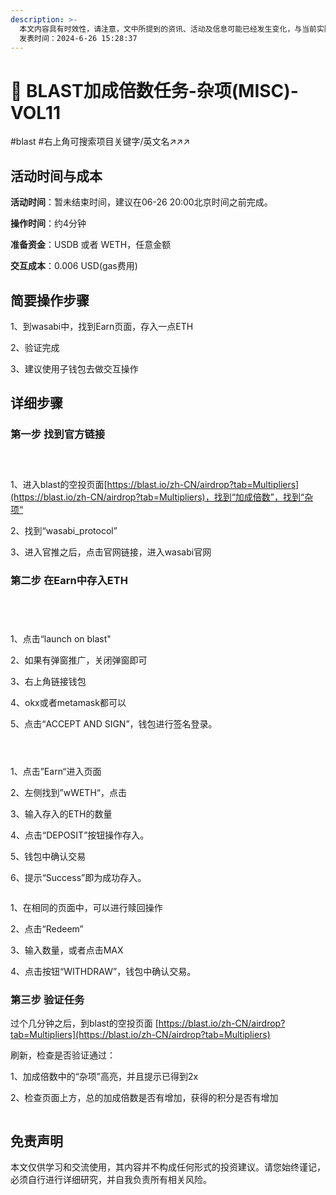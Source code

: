 ```yaml
---
description: >-
  本文内容具有时效性，请注意，文中所提到的资讯、活动及信息可能已经发生变化，与当前实际情况有所不同。我们建议您在做出任何决策之前，始终进行自主研究和验证。
  发表时间：2024-6-26 15:28:37
---
```


# 🤩 BLAST加成倍数任务-杂项(MISC)-VOL11

\#blast #右上角可搜索项目关键字/英文名↗↗↗

## 活动时间与成本 <a href="#huo-dong-shi-jian-yu-cheng-ben" id="huo-dong-shi-jian-yu-cheng-ben"></a>

**活动时间**：暂未结束时间，建议在06-26 20:00北京时间之前完成。

**操作时间**：约4分钟

**准备资金**：USDB 或者 WETH，任意金额

**交互成本**：0.006 USD(gas费用)

## 简要操作步骤 <a href="#jian-yao-cao-zuo-bu-zhou" id="jian-yao-cao-zuo-bu-zhou"></a>

1、到wasabi中，找到Earn页面，存入一点ETH

2、验证完成

3、建议使用子钱包去做交互操作

## 详细步骤 <a href="#xiang-xi-bu-zhou" id="xiang-xi-bu-zhou"></a>

### **第一步 找到官方链接**

<figure><img src="../../.gitbook/assets/image (233).png" alt=""><figcaption></figcaption></figure>

<figure><img src="../../.gitbook/assets/image (234).png" alt=""><figcaption></figcaption></figure>

<figure><img src="../../.gitbook/assets/image (235).png" alt=""><figcaption></figcaption></figure>

1、进入blast的空投页面[https://blast.io/zh-CN/airdrop?tab=Multipliers](https://blast.io/zh-CN/airdrop?tab=Multipliers)，找到“加成倍数”，找到“杂项“

2、找到“wasabi\_protocol”

3、进入官推之后，点击官网链接，进入wasabi官网

### **第二步 在Earn中存入ETH**

<figure><img src="../../.gitbook/assets/image (236).png" alt=""><figcaption></figcaption></figure>

<figure><img src="../../.gitbook/assets/image (237).png" alt=""><figcaption></figcaption></figure>

<figure><img src="../../.gitbook/assets/image (238).png" alt=""><figcaption></figcaption></figure>

<figure><img src="../../.gitbook/assets/image (239).png" alt=""><figcaption></figcaption></figure>

1、点击“launch on blast"

2、如果有弹窗推广，关闭弹窗即可

3、右上角链接钱包

4、okx或者metamask都可以

5、点击“ACCEPT AND SIGN”，钱包进行签名登录。

<figure><img src="../../.gitbook/assets/image (240).png" alt=""><figcaption></figcaption></figure>

<figure><img src="../../.gitbook/assets/image (241).png" alt=""><figcaption></figcaption></figure>

<figure><img src="../../.gitbook/assets/image (242).png" alt=""><figcaption></figcaption></figure>

1、点击”Earn“进入页面

2、左侧找到”wWETH“，点击

3、输入存入的ETH的数量

4、点击“DEPOSIT”按钮操作存入。

5、钱包中确认交易

6、提示“Success”即为成功存入。

<figure><img src="../../.gitbook/assets/image (243).png" alt=""><figcaption></figcaption></figure>

1、在相同的页面中，可以进行赎回操作

2、点击“Redeem”

3、输入数量，或者点击MAX

4、点击按钮“WITHDRAW”，钱包中确认交易。

### **第三步 验证任务**

过个几分钟之后，到blast的空投页面 [https://blast.io/zh-CN/airdrop?tab=Multipliers](https://blast.io/zh-CN/airdrop?tab=Multipliers)

刷新，检查是否验证通过：

1、加成倍数中的“杂项”高亮，并且提示已得到2x

2、检查页面上方，总的加成倍数是否有增加，获得的积分是否有增加

<figure><img src="../../.gitbook/assets/image (244).png" alt=""><figcaption></figcaption></figure>

## 免责声明 <a href="#mian-ze-sheng-ming" id="mian-ze-sheng-ming"></a>

本文仅供学习和交流使用，其内容并不构成任何形式的投资建议。请您始终谨记，必须自行进行详细研究，并自我负责所有相关风险。
